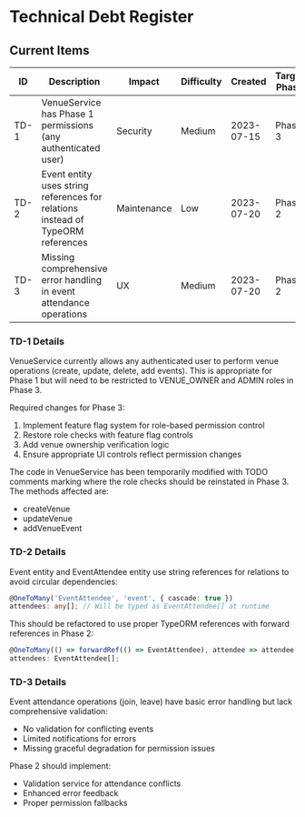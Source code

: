 # Technical Debt Register

## Current Items

| ID | Description | Impact | Difficulty | Created | Target Phase |
|----|-------------|--------|------------|---------|--------------|
| TD-1 | VenueService has Phase 1 permissions (any authenticated user) | Security | Medium | 2023-07-15 | Phase 3 |
| TD-2 | Event entity uses string references for relations instead of TypeORM references | Maintenance | Low | 2023-07-20 | Phase 2 |
| TD-3 | Missing comprehensive error handling in event attendance operations | UX | Medium | 2023-07-20 | Phase 2 |

### TD-1 Details

VenueService currently allows any authenticated user to perform venue operations (create, update, delete, add events). This is appropriate for Phase 1 but will need to be restricted to VENUE_OWNER and ADMIN roles in Phase 3.

Required changes for Phase 3:
1. Implement feature flag system for role-based permission control
2. Restore role checks with feature flag controls
3. Add venue ownership verification logic
4. Ensure appropriate UI controls reflect permission changes

The code in VenueService has been temporarily modified with TODO comments marking where the role checks should be reinstated in Phase 3. The methods affected are:
- createVenue
- updateVenue
- addVenueEvent

### TD-2 Details

Event entity and EventAttendee entity use string references for relations to avoid circular dependencies:

```typescript
@OneToMany('EventAttendee', 'event', { cascade: true })
attendees: any[]; // Will be typed as EventAttendee[] at runtime
```

This should be refactored to use proper TypeORM references with forward references in Phase 2:

```typescript
@OneToMany(() => forwardRef(() => EventAttendee), attendee => attendee.event, { cascade: true })
attendees: EventAttendee[];
```

### TD-3 Details

Event attendance operations (join, leave) have basic error handling but lack comprehensive validation:
- No validation for conflicting events
- Limited notifications for errors 
- Missing graceful degradation for permission issues

Phase 2 should implement:
- Validation service for attendance conflicts
- Enhanced error feedback 
- Proper permission fallbacks
